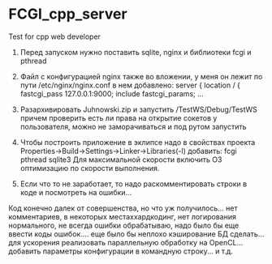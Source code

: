# FCGI_cpp_server
Test for cpp web developer

1. Перед запуском нужно поставить sqlite, nginx и библиотеки fcgi и pthread

2. Файл с конфигурацией nginx также во вложении, у меня он лежит по пути /etc/nginx/nginx.conf
в нем добавлено:
server {
     location / {
          fastcgi_pass 127.0.0.1:9000;
          include fastcgi_params;
...
3. Разархивировать Juhnowski.zip и запустить /TestWS/Debug/TestWS причем проверить есть ли права на открытие сокетов у пользователя, можно не заморачиваться и под рутом запустить

4. Чтобы построить приложение в эклипсе надо в свойствах проекта Properties->Build->Settings->Linker->Libraries(-l) добавить:
fcgi
pthread
sqlite3
Для максимальной скорости включить O3 оптимизацию по скорости выполнения.

5. Если что то не заработает, то надо раскомментировать строки в коде и посмотреть на ошибки...

Код конечно далек от совершенства, но что уж получилось... нет комментариев, в некоторых местаххардкодинг, нет логирования нормального, не всегда ошибки обрабатываю, надо было бы еще ввести коды ошибок.... еще было бы неплохо кэширование БД сделать... для ускорения реализовать параллельную обработку на OpenCL... добавить параметры конфигурации в командную строку... и т.д.
